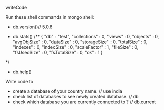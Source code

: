 writeCode

Run these shell commands in mongo shell:

- db.version()// 5.0.6

- db.stats()
/** 
{
        "db" : "test",
        "collections" : 0,
        "views" : 0,
        "objects" : 0,
        "avgObjSize" : 0,
        "dataSize" : 0,
        "storageSize" : 0,
        "totalSize" : 0,
        "indexes" : 0,
        "indexSize" : 0,
        "scaleFactor" : 1,
        "fileSize" : 0,
        "fsUsedSize" : 0,
        "fsTotalSize" : 0,
        "ok" : 1
}

*/
- db.help()


Write code to

- create a database of your country name.
// use india
- check list of databases to see newly created database.
// db
- check which database you are currently connected to ?
// db.current
